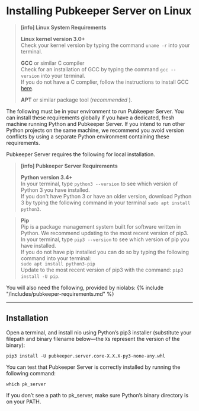 # Installing Pubkeeper Server on <span class="allow-caps">Linux</span>

> **[info] <span class="allow-caps">Linux</span> System Requirements**
>
> **Linux kernel version 3.0+**<br />
> Check your kernel version by typing the command `uname -r` into your terminal.
>
> **GCC** or similar C compiler<br />
> Check for an installation of GCC by typing the command `gcc --version` into your terminal.<br>
> If you do not have a C complier, follow the instructions to install GCC [here](https://gcc.gnu.org/wiki/InstallingGCC).
>
> **APT** or similar package tool (_recommended_ ).
>

The following must be in your environment to run Pubkeeper Server. You can install these requirements globally if you have a dedicated, fresh machine running Python and Pubkeeper Server. If you intend to run other Python projects on the same machine, we recommend you avoid version conflicts by using a separate Python environment containing these requirements.

Pubkeeper Server requires the following for local installation.
> **[info] Pubkeeper Server Requirements**
>
> **Python version 3.4+**<br />
>    In your terminal, type `python3 --version` to see which version of Python 3 you have installed.<br>
>    If you don't have Python 3 or have an older version, download Python 3 by typing the following command in your terminal `sudo apt install python3`.<br>

> **Pip**<br />
>    Pip is a package management system built for software written in Python. We recommend updating to the most recent version of pip3.<br>
>    In your terminal, type `pip3 --version` to see which version of pip you have installed.<br>
>    If you do not have pip installed you can do so by typing the following command into your terminal:<br> 
>   `sudo apt install python3-pip`<br>
>    Update to the most recent version of pip3 with the command: `pip3 install -U pip`.


You will also need the following, provided by niolabs:
{% include "/includes/pubkeeper-requirements.md" %}

---
## Installation

Open a terminal, and install nio using Python’s pip3 installer (substitute your filepath and binary filename below—the `X`s represent the version of the binary):
```
pip3 install -U pubkeeper.server.core-X.X.X-py3-none-any.whl
```
You can test that Pubkeeper Server is correctly installed by running the following command:
```
which pk_server
```
If you don’t see a path to pk_server, make sure Python’s binary directory is on your PATH.
